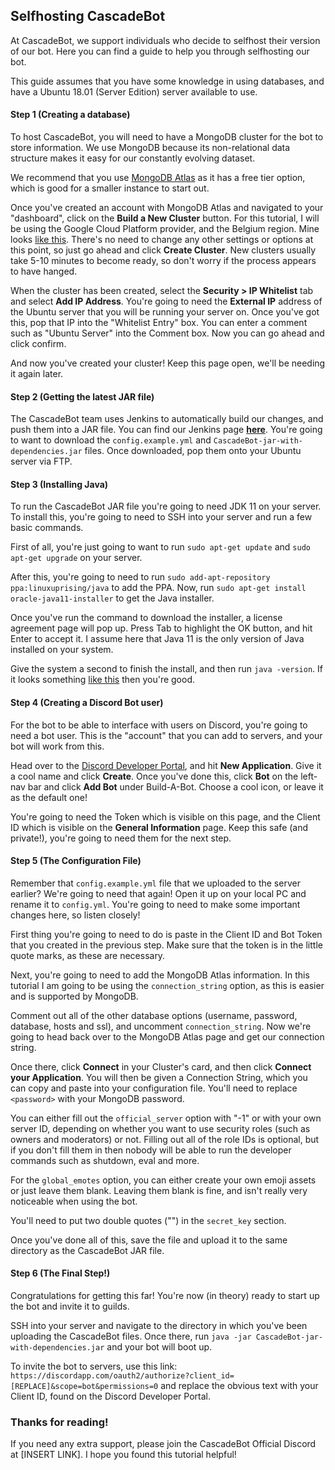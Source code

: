 ## Selfhosting CascadeBot

At CascadeBot, we support individuals who decide to selfhost their version of our bot. Here you can find a guide to help you through selfhosting our bot.

This guide assumes that you have some knowledge in using databases, and have a Ubuntu 18.01 (Server Edition) server available to use.

#### Step 1 (Creating a database)

To host CascadeBot, you will need to have a MongoDB cluster for the bot to store information. We use MongoDB because its non-relational data structure makes it easy for our constantly evolving dataset.

We recommend that you use [MongoDB Atlas](https://www.mongodb.com/cloud/atlas) as it has a free tier option, which is good for a smaller instance to start out.

Once you've created an account with MongoDB Atlas and navigated to your "dashboard", click on the **Build a New Cluster** button. For this tutorial, I will be using the Google Cloud Platform provider, and the Belgium region. Mine looks [like this](images/selfhosting/database1.png). There's no need to change any other settings or options at this point, so just go ahead and click **Create Cluster**. New clusters usually take 5-10 minutes to become ready, so don't worry if the process appears to have hanged.

When the cluster has been created, select the **Security > IP Whitelist** tab and select **Add IP Address**. You're going to need the __External IP__ address of the Ubuntu server that you will be running your server on. Once you've got this, pop that IP into the "Whitelist Entry" box. You can enter a comment such as "Ubuntu Server" into the Comment box. Now you can go ahead and click confirm.

And now you've created your cluster! Keep this page open, we'll be needing it again later.

#### Step 2 (Getting the latest JAR file)

The CascadeBot team uses Jenkins to automatically build our changes, and push them into a JAR file. You can find our Jenkins page [**here**](https://jenkins.weeryan17.com/job/Cascade%20Bot/). You're going to want to download the `config.example.yml` and `CascadeBot-jar-with-dependencies.jar` files. Once downloaded, pop them onto your Ubuntu server via FTP.

#### Step 3 (Installing Java)

To run the CascadeBot JAR file you're going to need JDK 11 on your server. To install this, you're going to need to SSH into your server and run a few basic commands. 

First of all, you're just going to want to run `sudo apt-get update` and `sudo apt-get upgrade` on your server.

After this, you're going to need to run `sudo add-apt-repository ppa:linuxuprising/java` to add the PPA. Now, run `sudo apt-get install oracle-java11-installer` to get the Java installer.

Once you've run the command to download the installer, a license agreement page will pop up. Press Tab to highlight the OK button, and hit Enter to accept it. I assume here that Java 11 is the only version of Java installed on your system.

Give the system a second to finish the install, and then run `java -version`. If it looks something [like this](images/selfhosting/javaversion.png) then you're good.

#### Step 4 (Creating a Discord Bot user)

For the bot to be able to interface with users on Discord, you're going to need a bot user. This is the "account" that you can add to servers, and your bot will work from this.

Head over to the [Discord Developer Portal](https://discordapp.com/developers/applications/), and hit **New Application**. Give it a cool name and click **Create**. Once you've done this, click **Bot** on the left-nav bar and click **Add Bot** under Build-A-Bot. Choose a cool icon, or leave it as the default one!

You're going to need the Token which is visible on this page, and the Client ID which is visible on the **General Information** page. Keep this safe (and private!), you're going to need them for the next step.

#### Step 5 (The Configuration File)

Remember that `config.example.yml` file that we uploaded to the server earlier? We're going to need that again! Open it up on your local PC and rename it to `config.yml`. You're going to need to make some important changes here, so listen closely!

First thing you're going to need to do is paste in the Client ID and Bot Token that you created in the previous step. Make sure that the token is in the little quote marks, as these are necessary.

Next, you're going to need to add the MongoDB Atlas information. In this tutorial I am going to be using the `connection_string` option, as this is easier and is supported by MongoDB.

Comment out all of the other database options (username, password, database, hosts and ssl), and uncomment `connection_string`. Now we're going to head back over to the MongoDB Atlas page and get our connection string.

Once there, click **Connect** in your Cluster's card, and then click **Connect your Application**. You will then be given a Connection String, which you can copy and paste into your configuration file. You'll need to replace `<password>` with your MongoDB password.

You can either fill out the `official_server` option with "-1" or with your own server ID, depending on whether you want to use security roles (such as owners and moderators) or not. Filling out all of the role IDs is optional, but if you don't fill them in then nobody will be able to run the developer commands such as shutdown, eval and more.

For the `global_emotes` option, you can either create your own emoji assets or just leave them blank. Leaving them blank is fine, and isn't really very noticeable when using the bot.

You'll need to put two double quotes ("") in the `secret_key` section.

Once you've done all of this, save the file and upload it to the same directory as the CascadeBot JAR file.

#### Step 6 (The Final Step!)

Congratulations for getting this far! You're now (in theory) ready to start up the bot and invite it to guilds. 

SSH into your server and navigate to the directory in which you've been uploading the CascadeBot files. Once there, run `java -jar CascadeBot-jar-with-dependencies.jar` and your bot will boot up.

To invite the bot to servers, use this link: `https://discordapp.com/oauth2/authorize?client_id=[REPLACE]&scope=bot&permissions=0` and replace the obvious text with your Client ID, found on the Discord Developer Portal.

### Thanks for reading!

If you need any extra support, please join the CascadeBot Official Discord at [INSERT LINK]. I hope you found this tutorial helpful!
